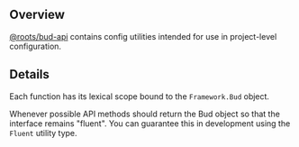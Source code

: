 ## Overview

[@roots/bud-api]([[base]]/packages/@roots/bud-api) contains config utilities intended for use in project-level configuration.

## Details

Each function has its lexical scope bound to the `Framework.Bud` object.

Whenever possible API methods should return the Bud object so that the interface
remains "fluent". You can guarantee this in development using the `Fluent` utility
type.

